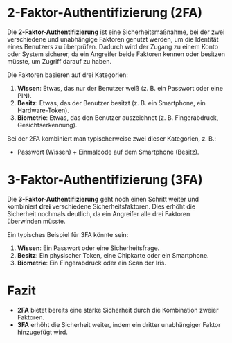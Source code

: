 # 2-Faktor-Authentifizierung (2FA)  
Die **2-Faktor-Authentifizierung** ist eine Sicherheitsmaßnahme, bei der zwei verschiedene und unabhängige Faktoren genutzt werden, um die Identität eines Benutzers zu überprüfen. Dadurch wird der Zugang zu einem Konto oder System sicherer, da ein Angreifer beide Faktoren kennen oder besitzen müsste, um Zugriff darauf zu haben.  

Die Faktoren basieren auf drei Kategorien:  
1. **Wissen**: Etwas, das nur der Benutzer weiß (z. B. ein Passwort oder eine PIN).  
2. **Besitz**: Etwas, das der Benutzer besitzt (z. B. ein Smartphone, ein Hardware-Token).  
3. **Biometrie**: Etwas, das den Benutzer auszeichnet (z. B. Fingerabdruck, Gesichtserkennung).  

Bei der 2FA kombiniert man typischerweise zwei dieser Kategorien, z. B.:  
- Passwort (Wissen) + Einmalcode auf dem Smartphone (Besitz).  

# 3-Faktor-Authentifizierung (3FA)  
Die **3-Faktor-Authentifizierung** geht noch einen Schritt weiter und kombiniert **drei** verschiedene Sicherheitsfaktoren. Dies erhöht die Sicherheit nochmals deutlich, da ein Angreifer alle drei Faktoren überwinden müsste.  

Ein typisches Beispiel für 3FA könnte sein:  
1. **Wissen**: Ein Passwort oder eine Sicherheitsfrage.  
2. **Besitz**: Ein physischer Token, eine Chipkarte oder ein Smartphone.  
3. **Biometrie**: Ein Fingerabdruck oder ein Scan der Iris.  

# Fazit  
- **2FA** bietet bereits eine starke Sicherheit durch die Kombination zweier Faktoren.  
- **3FA** erhöht die Sicherheit weiter, indem ein dritter unabhängiger Faktor hinzugefügt wird.
